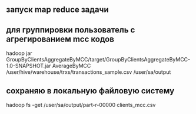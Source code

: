 
## запуск map reduce задачи
## для группировки пользователь с агрегированием mcc кодов
hadoop jar GroupByClientsAggregateByMCC/target/GroupByClientsAggregateByMCC-1.0-SNAPSHOT.jar AverageByMCC /user/hive/warehouse/trxs/transactions_sample.csv /user/sa/output


## сохраняю в локальную файловую систему 
hadoop fs -get /user/sa/output/part-r-00000 clients_mcc.csv